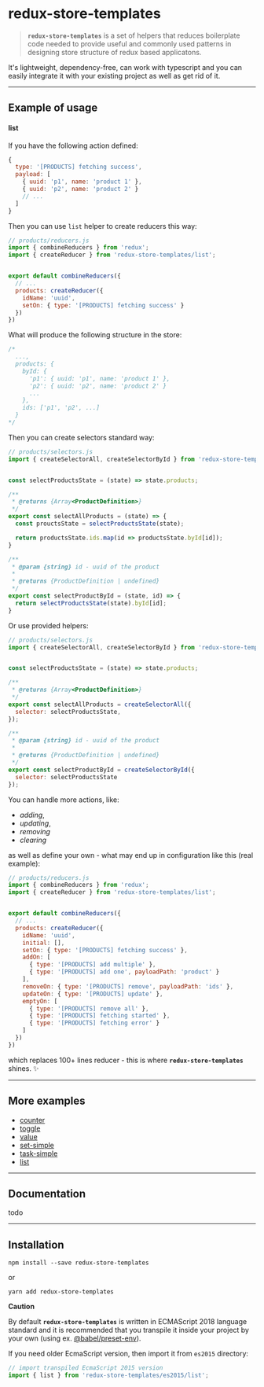 # redux-store-templates

> **`redux-store-templates`** is a set of helpers that reduces boilerplate code needed to provide useful and commonly used patterns in designing store structure of redux based applicatons.

It's lightweight, dependency-free, can work with typescript and you can easily integrate it with your existing project as well as get rid of it.

***

## Example of usage

#### list

If you have the following action defined:

```js
{
  type: '[PRODUCTS] fetching success',
  payload: [
    { uuid: 'p1', name: 'product 1' },
    { uuid: 'p2', name: 'product 2' }
    // ...
  ]
}
```

Then you can use `list` helper to create reducers this way:

```js
// products/reducers.js
import { combineReducers } from 'redux';
import { createReducer } from 'redux-store-templates/list';


export default combineReducers({
  // ...
  products: createReducer({
    idName: 'uuid',
    setOn: { type: '[PRODUCTS] fetching success' }
  })
})
```

What will produce the following structure in the store:

```js
/*
  ...,
  products: {
    byId: {
      'p1': { uuid: 'p1', name: 'product 1' },
      'p2': { uuid: 'p2', name: 'product 2' }
      ...
    },
    ids: ['p1', 'p2', ...]
  }
*/
```

Then you can create selectors standard way:

```js
// products/selectors.js
import { createSelectorAll, createSelectorById } from 'redux-store-templates/list';


const selectProductsState = (state) => state.products;

/**
 * @returns {Array<ProductDefinition>}
 */
export const selectAllProducts = (state) => {
  const prouctsState = selectProductsState(state);

  return productsState.ids.map(id => productsState.byId[id]);
}

/**
 * @param {string} id - uuid of the product
 * 
 * @returns {ProductDefinition | undefined}
 */
export const selectProductById = (state, id) => {
  return selectProductsState(state).byId[id];
}
```

Or use provided helpers:

```js
// products/selectors.js
import { createSelectorAll, createSelectorById } from 'redux-store-templates/list';


const selectProductsState = (state) => state.products;

/**
 * @returns {Array<ProductDefinition>}
 */
export const selectAllProducts = createSelectorAll({
  selector: selectProductsState,
});

/**
 * @param {string} id - uuid of the product
 * 
 * @returns {ProductDefinition | undefined}
 */
export const selectProductById = createSelectorById({
  selector: selectProductsState
});
```

You can handle more actions, like:

- _adding_,
- _updating_,
- _removing_
- _clearing_

as well as define your own - what may end up in configuration like this (real example):

```js
// products/reducers.js
import { combineReducers } from 'redux';
import { createReducer } from 'redux-store-templates/list';


export default combineReducers({
  // ...
  products: createReducer({
    idName: 'uuid',
    initial: [],
    setOn: { type: '[PRODUCTS] fetching success' },
    addOn: [
      { type: '[PRODUCTS] add multiple' },
      { type: '[PRODUCTS] add one', payloadPath: 'product' }
    ],
    removeOn: { type: '[PRODUCTS] remove', payloadPath: 'ids' },
    updateOn: { type: '[PRODUCTS] update' },
    emptyOn: [
      { type: '[PRODUCTS] remove all' },
      { type: '[PRODUCTS] fetching started' },
      { type: '[PRODUCTS] fetching error' }
    ]
  })
})
```

which replaces 100+ lines reducer - this is where **`redux-store-templates`** shines. :sparkles:

***

## More examples

- [counter](docs/examples.md#counter)
- [toggle](docs/examples.md#toggle)
- [value](docs/examples.md#value)
- [set-simple](docs/examples.md#set-simple)
- [task-simple](docs/examples.md#task-simple)
- [list](#list)

***

## Documentation

todo

***

## Installation

`npm install --save redux-store-templates`

or

`yarn add redux-store-templates`

**Caution**

By default **`redux-store-templates`** is written in ECMAScript 2018 language standard and it is recommended that you transpile it inside your project by your own (using ex. [@babel/preset-env](https://babeljs.io/docs/en/babel-preset-env)).

If you need older EcmaScript version, then import it from `es2015` directory:

```js
// import transpiled EcmaScript 2015 version
import { list } from 'redux-store-templates/es2015/list';
```

